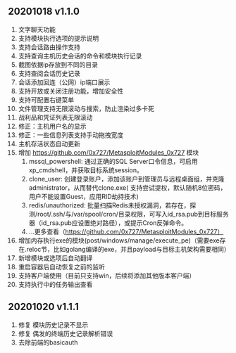 ## 20201018 v1.1.0

1. 文字聊天功能
2. 支持模块执行选项的提示说明
3. 支持会话路由操作支持
4. 支持查询主机历史会话的命令和模块执行记录
5. 截图依据ip存放到不同的目录
6. 支持查阅会话历史记录
7. 会话添加回连（公网）ip端口展示
8. 支持开放或关闭注册功能，增加安全性
9. 支持可配置右键菜单
10. 文件管理支持无限滚动与搜索，防止渲染过多卡死
11. 战利品和凭证列表无限滚动
12. 修正：主机用户名的显示
13. 修正：一些信息列表支持手动拖拽宽度
14. 主机存活状态自动更新
15. 增加 https://github.com/0x727/MetasploitModules_0x727 模块
    1. mssql_powershell: 通过正确的SQL Server口令信息，可启用xp_cmdshell，并获取目标系统session。
    2. clone_user: 创建登录账户，添加该账户到管理员与远程桌面组，并克隆administrator，从而替代clone.exe( 支持尝试提权，默认随机8位密码，用户不能设置Guest，应用RID劫持技术)
    3. redis/unauthorized: 批量扫描Redis未授权漏洞，若存在，探测/root/.ssh/与/var/spool/cron/目录权限，可写入id_rsa.pub到目标服务器（id_rsa.pub应设置绝对路径），或提示Cron反弹命令。
    4. ...更多查看（https://github.com/0x727/MetasploitModules_0x727）
16. 增加内存执行exe的模块(post/windows/manage/execute_pe)（需要exe存在.reloc节，比如golang编译的exe，并且payload与目标主机架构需要相同）
17. 新增模块或选项后自动翻译
18. 重启容器后自动恢复之前的监听
19. 支持客户端使用（目前只支持win，后续将添加其他版本客户端）
20. 支持执行中的任务输出查看

## 20201020 v1.1.1

1. 修复 模块历史记录不显示
2. 修复 偶发的终端历史记录解析错误
3. 去除前端的basicauth
